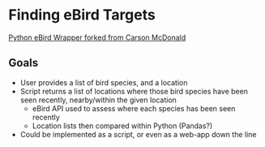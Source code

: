 # Finding eBird Targets

[Python eBird Wrapper forked from Carson McDonald](https://github.com/carsonmcdonald/python-ebird-wrapper)

## Goals

* User provides a list of bird species, and a location
* Script returns a list of locations where those bird species have been seen recently, nearby/within the given location
    * eBird API used to assess where each species has been seen recently
    * Location lists then compared within Python (Pandas?)
* Could be implemented as a script, or even as a web-app down the line
